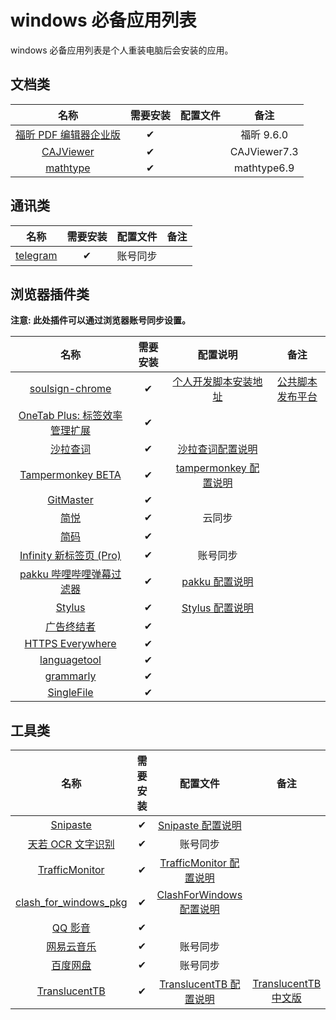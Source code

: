# windows 必备应用列表

windows 必备应用列表是个人重装电脑后会安装的应用。

## 文档类

|          名称           | 需要安装 | 配置文件 |     备注     |
| :---------------------: | :------: | :------: | :----------: |
| [福昕 PDF 编辑器企业版] |    ✔     |          |  福昕 9.6.0  |
|       [CAJViewer]       |    ✔     |          | CAJViewer7.3 |
|       [mathtype]        |    ✔     |          | mathtype6.9  |

[福昕 pdf 编辑器企业版]: https://www.foxitsoftware.cn/pdf-editor/
[cajviewer]: http://cajviewer.cnki.net/download.html
[mathtype]: https://www.mathtype.cn/xiazai.html

## 通讯类

|    名称    | 需要安装 | 配置文件 | 备注 |
| :--------: | :------: | :------: | :--: |
| [telegram] |    ✔     | 账号同步 |      |

[telegram]: https://telegram.org/apps

## 浏览器插件类

**注意: 此处插件可以通过浏览器账号同步设置。**

|              名称               | 需要安装 |        配置说明         |        备注        |
| :-----------------------------: | :------: | :---------------------: | :----------------: |
|        [soulsign-chrome]        |    ✔     | [个人开发脚本安装地址]  | [公共脚本发布平台] |
| [OneTab Plus: 标签效率管理扩展] |    ✔     |                         |                    |
|           [沙拉查词]            |    ✔     |   [沙拉查词配置说明]    |                    |
|       [Tampermonkey BETA]       |    ✔     | [tampermonkey 配置说明] |                    |
|           [GitMaster]           |    ✔     |                         |                    |
|             [简悦]              |    ✔     |         云同步          |                    |
|             [简码]              |    ✔     |                         |                    |
|    [Infinity 新标签页 (Pro)]    |    ✔     |        账号同步         |                    |
|   [pakku 哔哩哔哩弹幕过滤器]    |    ✔     |    [pakku 配置说明]     |                    |
|            [Stylus]             |    ✔     |    [Stylus 配置说明]    |                    |
|          [广告终结者]           |    ✔     |                         |                    |
|       [HTTPS Everywhere]        |    ✔     |                         |                    |
|         [languagetool]          |    ✔     |                         |                    |
|           [grammarly]           |    ✔     |                         |                    |
|          [SingleFile]           |    ✔     |                         |                    |

[soulsign-chrome]: https://github.com/inu1255/soulsign-chrome
[个人开发脚本安装地址]: https://soulsign.inu1255.cn/?uid=1176
[公共脚本发布平台]: https://soulsign.inu1255.cn/
[onetab plus: 标签效率管理扩展]: https://chrome.google.com/webstore/detail/onetab-plustab-manage-pro/lepdjbhbkpfenckechpdfohdmkhogojf
[沙拉查词]: https://saladict.crimx.com/
[沙拉查词配置说明]: https://github.yixuju.cn/Application-Lists/#/config?id=saladictjson
[tampermonkey beta]: https://www.tampermonkey.net/?ext=dhdg&browser=chrome
[tampermonkey 配置说明]: https://github.yixuju.cn/Application-Lists/#/config?id=tampermonkeyzip
[gitmaster]: https://github.com/ineo6/git-master
[简悦]: http://ksria.com/simpread/
[简码]: https://microsoftedge.microsoft.com/addons/detail/%E7%AE%80%E7%A0%81/dpgjdomgklccodklkokapnaehbocnmfo
[infinity 新标签页 (pro)]: https://www.infinitynewtab.com/
[pakku 哔哩哔哩弹幕过滤器]: https://s.xmcp.ml/pakkujs/
[pakku 配置说明]: https://github.com/yi-Xu-0100/Application-Lists/tree/master/Configuration#pakkujson
[stylus]: https://add0n.com/stylus.html
[stylus 配置说明]: https://github.com/yi-Xu-0100/Application-Lists/tree/master/Configuration#stylusjson
[广告终结者]: https://www.adtchrome.com/
[https everywhere]: https://github.com/efforg/https-everywhere
[languagetool]: https://languagetool.org/
[grammarly]: https://app.grammarly.com/
[singlefile]: https://github.com/gildas-lormeau/SingleFile

## 工具类

|          名称           | 需要安装 |          配置文件          |          备注          |
| :---------------------: | :------: | :------------------------: | :--------------------: |
|       [Snipaste]        |    ✔     |    [Snipaste 配置说明]     |                        |
|   [天若 OCR 文字识别]   |    ✔     |          账号同步          |                        |
|    [TrafficMonitor]     |    ✔     | [TrafficMonitor 配置说明]  |                        |
| [clash_for_windows_pkg] |    ✔     | [ClashForWindows 配置说明] |                        |
|        [QQ 影音]        |    ✔     |                            |                        |
|      [网易云音乐]       |    ✔     |          账号同步          |                        |
|       [百度网盘]        |    ✔     |          账号同步          |                        |
|     [TranslucentTB]     |    ✔     |  [TranslucentTB 配置说明]  | [TranslucentTB 中文版] |

[snipaste]: https://zh.snipaste.com/
[snipaste 配置说明]: https://github.yixuju.cn/Application-Lists/#/config?id=snipasteini
[天若 ocr 文字识别]: https://tianruoocr.cn/
[trafficmonitor]: https://github.com/zhongyang219/TrafficMonitor/releases
[trafficmonitor 配置说明]: https://github.yixuju.cn/Application-Lists/#/config?id=trafficmonitor
[clash_for_windows_pkg]: https://github.com/Fndroid/clash_for_windows_pkg
[clashforwindows 配置说明]: https://github.yixuju.cn/Application-Lists/#/config?id=clashforwindows
[qq 影音]: https://player.qq.com/
[网易云音乐]: https://music.163.com/#/download
[百度网盘]: https://pan.baidu.com/download
[translucenttb]: https://github.com/TranslucentTB/TranslucentTB
[translucenttb 中文版]: https://github.com/tpxxn/TranslucentTB
[translucenttb 配置说明]: https://github.yixuju.cn/Application-Lists/#/config?id=translucenttbcfg
